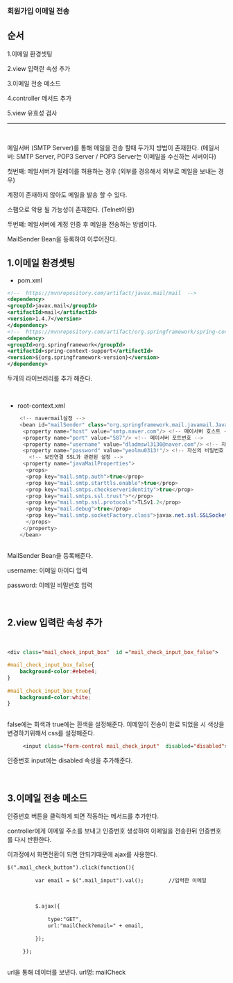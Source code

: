 ### 회원가입 이메일 전송

순서
---

1.이메일 환경셋팅

2.view 입력란 속성 추가

3.이메일 전송 메소드

4.controller 메서드 추가

5.view 유효성 검사


---

&nbsp;


메일서버 (SMTP Server)를 통해 메일을 전송 할때 두가지 방법이 존재한다.
(메일서버: SMTP Server, POP3 Server / POP3 Server는 이메일을 수신하는 서버이다)

첫번째: 메일서버가 릴레이를 허용하는 경우
(외부를 경유해서 외부로 메일을 보내는 경우)

계정이 존재하지 않아도 메일을 발송 할 수 있다.

스팸으로 악용 될 가능성이 존재한다. (Telnet이용)


두번쨰: 메일서버에 계정 인증 후 메일을 전송하는 방법이다.

MailSender Bean을 등록하여 이루어진다.



1.이메일 환경셋팅
---

- pom.xml 


```xml
<!--  https://mvnrepository.com/artifact/javax.mail/mail  -->
<dependency>
<groupId>javax.mail</groupId>
<artifactId>mail</artifactId>
<version>1.4.7</version>
</dependency>
<!--  https://mvnrepository.com/artifact/org.springframework/spring-context-support  -->
<dependency>
<groupId>org.springframework</groupId>
<artifactId>spring-context-support</artifactId>
<version>${org.springframework-version}</version>
</dependency>

```
두개의 라이브러리를 추가 해준다.


&nbsp;

- root-context.xml 

```java
    <!-- navermail설정 -->
    <bean id="mailSender" class="org.springframework.mail.javamail.JavaMailSenderImpl"> 
     <property name="host" value="smtp.naver.com"/> <!-- 메이서버 호스트 -->
     <property name="port" value="587"/> <!-- 메이서버 포트번호 -->
     <property name="username" value="dladmswl3130@naver.com"/> <!-- 자신의 이메일 아이디 -->
     <property name="password" value="yeolmu0313!"/> <!-- 자신의 비밀번호 -->
       <!-- 보안연결 SSL과 관련된 설정 -->
     <property name="javaMailProperties">
      <props>
      <prop key="mail.smtp.auth">true</prop>
      <prop key="mail.smtp.starttls.enable">true</prop>
      <prop key="mail.smtps.checkserveridentity">true</prop>
      <prop key="mail.smtps.ssl.trust">*</prop>
      <prop key="mail.smtp.ssl.protocols">TLSv1.2</prop>
      <prop key="mail.debug">true</prop>
      <prop key="mail.smtp.socketFactory.class">javax.net.ssl.SSLSocketFactory</prop>
      </props>
     </property>
    </bean>
	 
```
MailSender Bean을 등록해준다. 

username: 이메일 아이디 입력

password: 이메일 비밀번호 입력


&nbsp;


2.view 입력란 속성 추가
---

&nbsp;


```jsp
<div class="mail_check_input_box"  id ="mail_check_input_box_false">
```


```css
#mail_check_input_box_false{
    background-color:#ebebe4;
}
 
#mail_check_input_box_true{
    background-color:white;
}
 

```
false에는 회색과 true에는 흰색을 설정해준다. 이메일이 전송이 완료 되었을 시 색상을 변경하기위해서 css를 설정해준다.


```jsp
	 <input class="form-control mail_check_input"  disabled="disabled">

```
인증번호 input에는 disabled 속성을 추가해준다. 


&nbsp;

3.이메일 전송 메소드
---

인증번호 버튼을 클릭하게 되면 작동하는 메서드를 추가한다.

controller에게 이메일 주소를 보내고 인증번호 생성하여 이메일을 전송한뒤 인증번호를 다시 반환한다.

이과정에서 화면전환이 되면 안되기때문에 ajax를 사용한다.

```jsp
$(".mail_check_button").click(function(){
	     
	     var email = $(".mail_input").val();        //입력한 이메일
	 
	  
	     
	     $.ajax({
	         
	         type:"GET",
	         url:"mailCheck?email=" + email,
	   
	     });
	     
	 });
	    	 
```

url을 통해 데이터를 보낸다. url명: mailCheck
